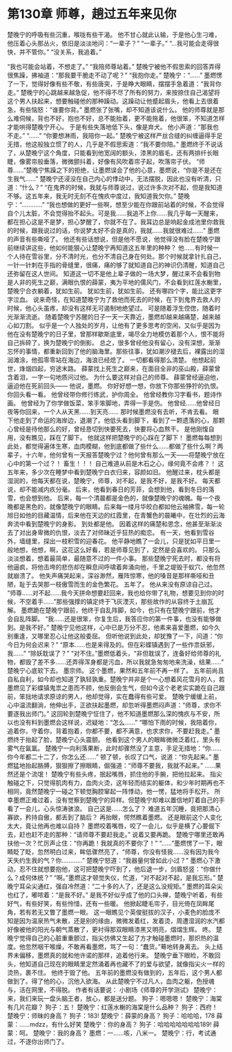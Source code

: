 # 第130章 师尊，趟过五年来见你
楚晚宁的呼吸有些沉重，喉咙有些干渴。
他不甘心就此认输，于是他心生刁难，他压着心头那丛火，依旧是淡淡地问：“一辈子？”
“一辈子。”
“…我可能会走得很快，并不管你。”
“没关系，我追着。”

“我也可能会站着，不想走了。”
“我陪师尊站着。”
楚晚宁被他不假思索的回答弄得很焦躁，拂袖道：“那我要干脆走不动了呢？”
“我抱你走。”
楚晚宁：“……”
墨燃愣了一下，觉得好像有些不敬，有些唐突，于是睁大眼睛，摆摆手急着道：“我背你走。”
楚晚宁的心跳越来越急促，他不得不尽了所有的努力，来按捺住自己渴望将这个男人扶起来，想要触碰他的那种躁动。这躁动让他蹙起眉头，他看上去很着急，有些恼怒：“谁要你背。”
墨燃张了张嘴，却不知道该说什么。
他的师尊就是那么难伺候，背也不好，抱也不好，总不能抬着，更不能拖着，他很笨，不知道怎样才能哄得楚晚宁开心。
于是有些失落地低下头，像是弃犬。
他小声道：“那我也不走。”
“……”
“你要想淋雨，我陪你一起。”
楚晚宁被这样严丝合缝的纠缠逼得手足无措，他这般独立惯了的人，几乎是不假思索道：“我不要你陪。”
墨燃终于不说话了，从楚晚宁这个角度，只能看到他宽阔的额头，漆黑的眉毛，还有两排纤长眼睫，像雾帘般垂落，微微颤抖着，好像有风吹着帘子起，吹落帘子伏。
“师尊……”楚晚宁焦躁之下的拒绝，让墨燃误会了他的心意，墨燃说，“你是不是还在生我气……”
楚晚宁还浸没在自己内心的悸动中，无法摆脱，因此也没有听清，只道：“什么？”
“在鬼界的时候，我就与师尊说过，说过许多次对不起，但是我知道不够。这五年来，我无时无刻不在愧疚中度过，我知道我欠你。”
楚晚宁：“…………”
“我也想做的更好一些啊，想至少能在你跟前站着的时候，不会觉得自个儿太脏，不会觉得抬不起头。可是我……我追不上你……我几乎每一天醒来，都在担心这是不是梦，担心梦醒了，你就不在了。我耳边总是响起金成池里你救我的时候，跟我说过的话，你说梦太好不会是真的，我就……我就很难过……”
墨燃的声音有些嘶哑了。
他还有些话想说，但是他不愿说，他觉得没有脸在楚晚宁跟前继续讲这些，他如何能狠心让楚晚宁再知道这五年里的种种？
他……有时候一个人待在雪谷里，分不清时光，也分不清自己身在何处。那个时候就拿针扎自己，一针一针刺在手指的骨缝里，很痛，痛的够了就知道自己的神识仍清醒，知道自己还弥留在这人世间。
知道这一切不是他上辈子做的一场大梦，醒过来不会看到物是人非的死生之巅，满眼仇恨的薛蒙，夷为平地的儒风门，不会看到红莲水榭里，楚晚宁合衣躺着，犹如生前。
犹如生前，犹如生前。
还有哪四个字，能比这更字字泣血。
说来奇怪，在知道楚晚宁为了救他而死去的时候，在下到鬼界去救人的时候，他心头虽疼，却没有这样无可遏制地绝望过。
可是随着浮生倥偬，随着时光渐渐流逝。
随着楚晚宁苏醒的日子一天一天靠近，墨燃却越来越痛楚，越来越心如刀割。
似乎是一个人独处的岁月，让他有了更多思考的空闲，又似乎是因为他在没有楚晚宁的日子里，曾那样歇斯底里，竭尽全力地模仿着那个人，恨不能将自己拆碎了，换为楚晚宁的倒影。
总之，很多曾经他没有留心，没有深想，渐渐忘怀的事情，都重新回到了他的脑海里。那些往事，犹如潮汐褪去后，裸露出的湿润滩涂，他孤零零站在海边，海浪已经熄了。
一切都看得那么清楚。
他想起前世，烽烟四起，穷途末路。
薛蒙找上死生之巅来，在面目全非的巫山殿，薛蒙曾含着泪，一字一句地质问过他。
为什么要这样对自己的师尊。
薛蒙曾经逼迫他，逼迫他在死前回头——
他说，墨燃。
你好好想一想，你放下你那些狰狞的仇恨。你回头看一看。
他曾经带你修行练武，护你周全。
他曾经教你习字看书，题诗作画。
他曾经为了你学做饭菜，笨手笨脚地，弄得一手是伤。
他曾经……他曾经日夜等你回来，一个人从天黑……到天亮……
那时候墨燃没有去听，不肯去看。
眼下他走到了命运的海岸边，退潮了。他低头看到脚下，看到了一颗遗落的心，那颗心曾经是待他那么的好，曾经恳切到快要死去，快要将心血熬干。
是他刚愎自用，没有瞧见，踩在了脚下。
他就这样把楚晚宁的心踩在了脚下！
墨燃每每想到此处，都觉得遍体生寒，血肉模糊，他到底都做了些什么……都做了些什么啊？两辈子，十六年，他何曾有一天报答楚晚宁过？他何曾有那么一天——将楚晚宁放在心中的第一个过？！
畜生！！！
自己难道从前是木石之心，缘何竟不会疼？！
这五年来，多少次在睡梦中看到楚晚宁白衣归来，容颜如旧。
他醒过来，枕头都是湿润的，他每天都在说，楚晚宁，师尊，对不起，是我不好，是我不好。
每天都说，却不能减内疚分毫。
后来，他看到春日的芳菲，会想到他，看到冬日的落雪，也会想到他。
后来，每一个清晨都是金色的，就像楚晚宁的魂魄。每一个夜晚都是黑色的，就像楚晚宁的眼睛。后来每一缕月华皎白都如他云袖拂雪，每一轮旭日如他的目藏温情，后来他在天边的红霞里，在青蟹色的晨曦中，在壮烈的云海奔流中看到楚晚宁的身影。
到处都是他。
因着这样的痛楚和思念，他甚至渐渐淡去了对出身卑微的仇恨，淡去了对师昧近乎狂热的痴恋。
有一天，他看到雪谷外，墙缝里，探出一枝积雪的迎春花。
他平静地瞧了一会儿，只是犹如平日里一般地想，他想，啊，这花这么好看，若是师尊见到了，定然是会喜欢的。
只那么淡淡想着，想着最简单，最随意不过的一件小事。
那些楚晚宁死去时，都没有将他逼疯，将他击垮的悲伤却在瞬息间呼啸着奔涌向他，千里之堤毁于蚁穴，他忽然就崩溃了。
他失声痛哭起来，深谷渺然，雁阵惊寒，他的嗓音是那样嘶哑和丑陋，耻于去哭那一枝傲雪而生的金色繁花。
五年了。
他从来没有原谅自己过。
“师尊……对不起……我今天拼命想要赶回来，我也给你带了礼物，想要见到你的时候，不空着手……”那些强撑的镇定终于飞灰湮灭，那些故作的从容终于土崩瓦解。
墨燃跪在楚晚宁跟前，他终于自乱阵脚，如今，也只有在楚晚宁跟前，他才会自乱阵脚。
“我……还是很笨，你复生后，我答应你的第一件事，也没有能够做到。是我不好。”
楚晚宁见他这样，心中已是万分不忍，他素来喜爱墨燃，如今久别重逢，又哪里忍心让他这般委屈。
但听他说到此处，却犹豫了一下，问道：“你今日为何会迟来？”
“原本……也是来得及的。但在彩蝶镇遇到了一些作祟妖邪，我……”
“除妖耽误了？”
“对不住。”墨燃低着头，“非但耽误了，连备好给师尊的礼物，都毁了差不多……还弄得浑身都是污血，所以我就急匆匆地来洗澡，结果……”
楚晚宁心底软下去。
墨宗师。
这个墨燃，果然和五年前不再一样了。
五年前尚且自私自利，如今却也知道了孰轻孰重。楚晚宁并非是个一心想着风花雪月的人，若墨燃见了彩蝶镇鬼祟之患而不顾，他反倒会生气，但如今这个老老实实跪在自己跟前，笨拙地请求原谅的男人，他却觉得，实在蠢得有些可爱。
楚晚宁缓缓上前，心中温流翻淌，他伸出手，正欲扶起墨燃，却忽听得墨燃闷声道：“师尊，求你不要逐我出师门。”
这回轮到楚晚宁怔住了，他不知道墨燃那么深的愧疚与不安，所以也没有料到墨燃会这样说，迟疑地：“怎么……”
“哪怕下雨的时候，我陪着你，追着你，守着你，背着抱着，你都不要，都不满意，也求求你，不要赶我走。”
墨燃终于抬起了脸，楚晚宁心头震颤。
他看到这个男人的眼眸微微泛着红，里头有雾气在氤氲。
楚晚宁一向利落果断，此时却骤然没了主意，手足无措地：“你……你今年都二十二了，你怎么还……”
顿了顿，长叹了口气，说道：“你先起来。”
墨燃猛地抬起胳膊，狠狠擦了擦眼睛，倔强道：“师尊不要我，我就不起来。”
……果然还是个流氓！
楚晚宁有些头疼，抿起嘴唇，抓住他的手腕，把他拉起来。
指尖触碰之下，只觉得肌肉有力，血肉火烫，这年轻而结实的躯体，和少年时期再也不相同，竟然楚晚宁一碰之下顿觉胸腔窜起一阵悸动，他一愣，猛地将手松开。
所幸墨燃正难过着，没有觉察到楚晚宁的异样。但楚晚宁却难以置信地盯着自己的手看了一会儿，心头惊涛骇浪。
自己这是……怎么了？
难道五年沉睡，竟把那清心寡欲，矜持自傲，都丢到了脑后？
再抬眼，愕然瞧着墨燃。
还是眼前这个人变化太大，竟让他再也难以自持？
墨燃咬着嘴唇，咬了一会儿，似乎是横了心要倔下去，赶也赶不走的那种：“请师尊不要赶我走。”
说着又要再跪。
楚晚宁哪里还敢再扶他一次？忙厉声止住：“你再跪！我就真的不要你了！”
“……”墨燃愣了一下，眼睛眨了眨，忽然明白过来，眸低骤然亮了，“师尊，你没有怪我……没有因为我今天失约生我的气？你…………”
楚晚宁怒道：“我器量何曾如此小过？”
墨燃心下激动，忍不住就想要抱他，这可把楚晚宁吓到了，他后退一步，剑眉怒竖：“你做什么？成何体统？”
“啊。”墨燃这才顿觉失仪，忙道，“对不起对不起，是我忘形。”
楚晚宁耳朵尖通红，强自冷然道：“二十多的人了，还是这么没规矩。”
墨燃的耳朵尖也红了，嘟哝着：“是我不好。”
是我不好似乎成了他的口头禅，楚晚宁听着，有些好气，有些好笑，有些怜惜，还有一些暖。
他掀起睫毛帘子，目光倚在凤眸尾角，若有若无又瞥了墨燃一眼。
这一眼瞧见个英俊挺拔的汉子，小麦色的脸庞不知是因为温泉热气未散，还是别的缘由，微微发着红，发着烫，周遭湿润的水汽都好像被他的阳光与朝气蒸散了，更衬得那双眼睛漆黑又明亮，熠熠生辉。
咚。
楚晚宁觉得自己的心脏重重颤过，指尖仿佛又生起了方才触碰墨燃时，那炽热的温度。他忽然咽干喉燥，不敢再看墨燃，骂了一句：“蠢货。”蓦地转身离去。
头上结界未偏移，墨燃真的就和他许诺的那样，追着他行来。
楚晚宁垂下眼睑，不敢回头，他知道自己现在的眼睛里定然涌着再也藏不了的爱与欲望，就像指尖火一样的烫热，裹不住。
他终于毁了他。
五年前的墨燃没有做到的，五年后，这个男人都做到了。得了他的心，沉他入欲海。
从此楚晚宁不过凡人，血肉之躯，色授魂与，活在网里，不得脱。
作者有话要说：
小剧场《师尊的开学测试》
楚晚宁：来，我们来玩一盘头脑王者，放心，都是送分题。
狗子：嗯嗯嗯！
楚晚宁：海棠有几片花瓣？
狗子：五！
楚晚宁：红莲水榭的海棠是什么品种？
狗子：西府！
楚晚宁：师昧的身高？
狗子：183!
楚晚宁：薛蒙的身高？
狗子：哈哈哈，178
薛蒙：……mdzz，有什么好笑
楚晚宁：你的身高？
狗子：哈哈哈哈哈哈哈189!
薛蒙：呵。
楚晚宁：我的身高？
墨燃：一……咳，八米一。
楚晚宁：行，考试通过，不逐你出师门了。
